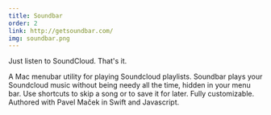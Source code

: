 ```yaml
---
title: Soundbar
order: 2
link: http://getsoundbar.com/
img: soundbar.png
---
```


Just listen to SoundCloud. That's it.

A Mac menubar utility for playing Soundcloud playlists. Soundbar plays your Soundcloud music without being needy all the
time, hidden in your menu bar. Use shortcuts to skip a song or to save it for later. Fully customizable. Authored with
Pavel Maček in Swift and Javascript.